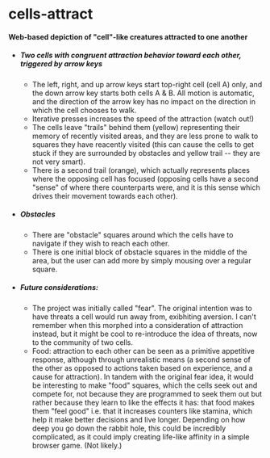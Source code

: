 # cells-attract

#### Web-based depiction of "cell"-like creatures attracted to one another

* ##### Two cells with congruent attraction behavior toward each other, triggered by arrow keys
    * The left, right, and up arrow keys start top-right cell (cell A) only, and the down arrow key starts both cells A & B. All motion is automatic, and the direction of the arrow key has no impact on the direction in which the cell chooses to walk.
    * Iterative presses increases the speed of the attraction (watch out!)
    * The cells leave "trails" behind them (yellow) representing their memory of recently visited areas, and they are less prone to walk to squares they have reacently visited (this can cause the cells to get stuck if they are surrounded by obstacles and yellow trail -- they are not very smart). 
    * There is a second trail (orange), which actually represents places where the opposing cell has focused (opposing cells have a second "sense" of where there counterparts were, and it is this sense which drives their movement towards each other).
    
* ##### Obstacles
    * There are "obstacle" squares around which the cells have to navigate if they wish to reach each other.
    * There is one initial block of obstacle squares in the middle of the area, but the user can add more by simply mousing over a regular square.

* ##### Future considerations:
    * The project was initially called "fear". The original intention was to have threats a cell would run away from, exibhiting aversion. I can't remember when this morphed into a consideration of attraction instead, but it might be cool to re-introduce the idea of threats, now to the community of two cells.
    * Food: attraction to each other can be seen as a primitive appetitive response, although through unrealistic means (a second sense of the other as opposed to actions taken based on experience, and a cause for attraction). In tandem with the original fear idea, it would be interesting to make "food" squares, which the cells seek out and compete for, not because they are programmed to seek them out but rather because they learn to like the effects it has: that food makes them "feel good" i.e. that it increases counters like stamina, which help it make better decisions and live longer. Depending on how deep you go down the rabbit hole, this could be incredibly complicated, as it could imply creating life-like affinity in a simple browser game. (Not likely.)

